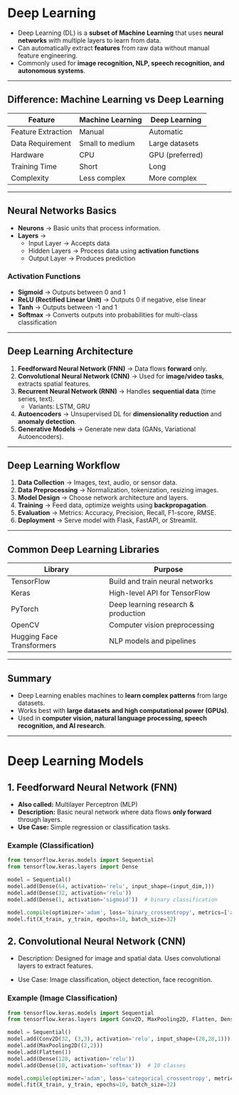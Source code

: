 # Deep Learning

- Deep Learning (DL) is a **subset of Machine Learning** that uses **neural networks** with multiple layers to learn from data.  
- Can automatically extract **features** from raw data without manual feature engineering.  
- Commonly used for **image recognition, NLP, speech recognition, and autonomous systems**.

---

## Difference: Machine Learning vs Deep Learning

| Feature | Machine Learning | Deep Learning |
|---------|-----------------|---------------|
| Feature Extraction | Manual | Automatic |
| Data Requirement | Small to medium | Large datasets |
| Hardware | CPU | GPU (preferred) |
| Training Time | Short | Long |
| Complexity | Less complex | More complex |

---

## Neural Networks Basics

- **Neurons** → Basic units that process information.  
- **Layers** →  
  - Input Layer → Accepts data  
  - Hidden Layers → Process data using **activation functions**  
  - Output Layer → Produces prediction  

### Activation Functions

- **Sigmoid** → Outputs between 0 and 1  
- **ReLU (Rectified Linear Unit)** → Outputs 0 if negative, else linear  
- **Tanh** → Outputs between -1 and 1  
- **Softmax** → Converts outputs into probabilities for multi-class classification

---

## Deep Learning Architecture

1. **Feedforward Neural Network (FNN)** → Data flows **forward** only.  
2. **Convolutional Neural Network (CNN)** → Used for **image/video tasks**, extracts spatial features.  
3. **Recurrent Neural Network (RNN)** → Handles **sequential data** (time series, text).  
   - Variants: LSTM, GRU  
4. **Autoencoders** → Unsupervised DL for **dimensionality reduction** and **anomaly detection**.  
5. **Generative Models** → Generate new data (GANs, Variational Autoencoders).

---

## Deep Learning Workflow

1. **Data Collection** → Images, text, audio, or sensor data.  
2. **Data Preprocessing** → Normalization, tokenization, resizing images.  
3. **Model Design** → Choose network architecture and layers.  
4. **Training** → Feed data, optimize weights using **backpropagation**.  
5. **Evaluation** → Metrics: Accuracy, Precision, Recall, F1-score, RMSE.  
6. **Deployment** → Serve model with Flask, FastAPI, or Streamlit.  

---

## Common Deep Learning Libraries

| Library | Purpose |
|---------|---------|
| TensorFlow | Build and train neural networks |
| Keras | High-level API for TensorFlow |
| PyTorch | Deep learning research & production |
| OpenCV | Computer vision preprocessing |
| Hugging Face Transformers | NLP models and pipelines |

---

## Summary
- Deep Learning enables machines to **learn complex patterns** from large datasets.  
- Works best with **large datasets and high computational power (GPUs)**.  
- Used in **computer vision, natural language processing, speech recognition, and AI research**.

---


# Deep Learning Models

## 1. Feedforward Neural Network (FNN)

- **Also called:** Multilayer Perceptron (MLP)  
- **Description:** Basic neural network where data flows **only forward** through layers.  
- **Use Case:** Simple regression or classification tasks.

### Example (Classification)

```python
from tensorflow.keras.models import Sequential
from tensorflow.keras.layers import Dense

model = Sequential()
model.add(Dense(64, activation='relu', input_shape=(input_dim,)))
model.add(Dense(32, activation='relu'))
model.add(Dense(1, activation='sigmoid'))  # binary classification

model.compile(optimizer='adam', loss='binary_crossentropy', metrics=['accuracy'])
model.fit(X_train, y_train, epochs=10, batch_size=32)
```

## 2. Convolutional Neural Network (CNN)

- Description: Designed for image and spatial data. Uses convolutional layers to extract features.

- Use Case: Image classification, object detection, face recognition.

### Example (Image Classification)

```python
from tensorflow.keras.models import Sequential
from tensorflow.keras.layers import Conv2D, MaxPooling2D, Flatten, Dense

model = Sequential()
model.add(Conv2D(32, (3,3), activation='relu', input_shape=(28,28,1)))
model.add(MaxPooling2D((2,2)))
model.add(Flatten())
model.add(Dense(128, activation='relu'))
model.add(Dense(10, activation='softmax'))  # 10 classes

model.compile(optimizer='adam', loss='categorical_crossentropy', metrics=['accuracy'])
model.fit(X_train, y_train, epochs=10, batch_size=32)
```
